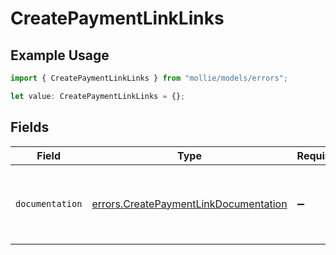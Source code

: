 # CreatePaymentLinkLinks

## Example Usage

```typescript
import { CreatePaymentLinkLinks } from "mollie/models/errors";

let value: CreatePaymentLinkLinks = {};
```

## Fields

| Field                                                                                          | Type                                                                                           | Required                                                                                       | Description                                                                                    |
| ---------------------------------------------------------------------------------------------- | ---------------------------------------------------------------------------------------------- | ---------------------------------------------------------------------------------------------- | ---------------------------------------------------------------------------------------------- |
| `documentation`                                                                                | [errors.CreatePaymentLinkDocumentation](../../models/errors/createpaymentlinkdocumentation.md) | :heavy_minus_sign:                                                                             | The URL to the generic Mollie API error handling guide.                                        |